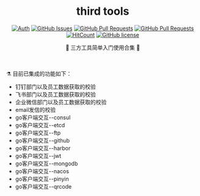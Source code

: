 <div align="center">
<h1>third tools</h1>

[![Auth](https://img.shields.io/badge/Auth-eryajf-ff69b4)](https://github.com/eryajf)
[![GitHub Issues](https://img.shields.io/github/issues/eryajf/third-tools.svg)](https://github.com/eryajf/third-tools/issues)
[![GitHub Pull Requests](https://img.shields.io/github/issues-pr/eryajf/third-tools)](https://github.com/eryajf/third-tools/pulls)
[![GitHub Pull Requests](https://img.shields.io/github/stars/eryajf/third-tools)](https://github.com/eryajf/third-tools/stargazers)
[![HitCount](https://views.whatilearened.today/views/github/eryajf/third-tools.svg)](https://github.com/eryajf/third-tools)
[![GitHub license](https://img.shields.io/github/license/eryajf/third-tools)](https://github.com/eryajf/third-tools/blob/main/LICENSE)

<p>🧰 三方工具简单入门使用合集 🧰</p>

<img src="https://camo.githubusercontent.com/82291b0fe831bfc6781e07fc5090cbd0a8b912bb8b8d4fec0696c881834f81ac/68747470733a2f2f70726f626f742e6d656469612f394575424971676170492e676966" width="800"  height="3">
</div><br>

⚗️ 目前已集成的功能如下：

- 钉钉部门以及员工数据获取的校验
- 飞书部门以及员工数据获取的校验
- 企业微信部门以及员工数据获取的校验
- email发信的校验
- go客户端交互--consul
- go客户端交互--etcd
- go客户端交互--ftp
- go客户端交互--github
- go客户端交互--harbor
- go客户端交互--jwt
- go客户端交互--mongodb
- go客户端交互--nacos
- go客户端交互--pinyin
- go客户端交互--qrcode